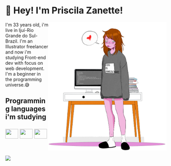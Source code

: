 ### <h1>👾 Hey! I'm Priscila Zanette!</h1>
<img align="right" alt="image" height="400" width="370" src="/fdfffffffffff4.png"/>
<p>I'm 33 years old, i'm live in Ijuí-Rio Grande do Sul- Brazil. I'm an Illustrator freelancer and now i'm studying Front-end dev with focus on web development. <br>I'm a beginner in the programming universe.😅</br></p>



##
<h2>Programming languages i'm studying</21>
<div style=display:inline_block"><br>
<img align=center" height="30" width="40" src="https://cdn.jsdelivr.net/gh/devicons/devicon/icons/css3/css3-original.svg" />
<img align=center" height="30" width="40" src="https://cdn.jsdelivr.net/gh/devicons/devicon/icons/html5/html5-original.svg" />
<img align=center" height="30" width="40" src="https://cdn.jsdelivr.net/gh/devicons/devicon/icons/javascript/javascript-original.svg" />

##
<div>     
 <a href="https://linktr.ee/finalart.znt" target="_blank"><img src="https://img.shields.io/badge/linktree-39E09B?style=for-the-badge&logo=linktree&logoColor=white" target="_blank" rel='external' ></a>

 </div>
                    
